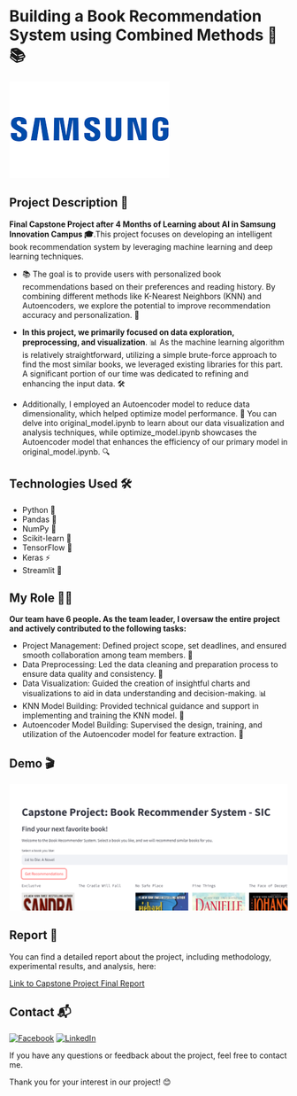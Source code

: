 # Building a Book Recommendation System using Combined Methods 🧠📚
![Samsung](https://github.com/quang2719/Book-Recommend-System---SIC-Capston-Project/blob/main/Logo/download.png)

## Project Description 🚀
**Final Capstone Project after 4 Months of Learning about AI in Samsung Innovation Campus 🎓**.This project focuses on developing an intelligent book recommendation system by leveraging machine learning and deep learning techniques. 
* 📚 The goal is to provide users with personalized book recommendations based on their preferences and reading history. By combining different methods like K-Nearest Neighbors (KNN) and Autoencoders, we explore the potential to improve recommendation accuracy and personalization. 🎯

* **In this project, we primarily focused on data exploration, preprocessing, and visualization**. 📊 As the machine learning algorithm is relatively straightforward, utilizing a simple brute-force approach to find the most similar books, we leveraged existing libraries for this part. A significant portion of our time was dedicated to refining and enhancing the input data. 🛠️

* Additionally, I employed an Autoencoder model to reduce data dimensionality, which helped optimize model performance. 🚀 You can delve into original_model.ipynb to learn about our data visualization and analysis techniques, while optimize_model.ipynb showcases the Autoencoder model that enhances the efficiency of our primary model in original_model.ipynb. 🔍

## Technologies Used 🛠️

* Python 🐍
* Pandas 🐼
* NumPy 🧮
* Scikit-learn 🤖
* TensorFlow 🧠
* Keras ⚡
* Streamlit 🚀

## My Role 🧑‍💻
**Our team have 6 people. As the team leader, I oversaw the entire project and actively contributed to the following tasks:**
* Project Management: Defined project scope, set deadlines, and ensured smooth collaboration among team members. 📅
* Data Preprocessing: Led the data cleaning and preparation process to ensure data quality and consistency. 🧹
* Data Visualization: Guided the creation of insightful charts and visualizations to aid in data understanding and decision-making. 📊
* KNN Model Building: Provided technical guidance and support in implementing and training the KNN model. 🧩
* Autoencoder Model Building: Supervised the design, training, and utilization of the Autoencoder model for feature extraction. 🧬

## Demo 🎬

[![Video](https://github.com/quang2719/Book-Recommend-System---SIC-Capston-Project/blob/main/Video%20demo/Thumbnail.png.png)](https://github.com/quang2719/Book-Recommend-System---SIC-Capston-Project/blob/main/Video%20demo/RecSys_Web_demo.mp4)

## Report 📄

You can find a detailed report about the project, including methodology, experimental results, and analysis, here:

[Link to Capstone Project Final Report](https://github.com/quang2719/Book-Recommend-System---SIC-Capston-Project/blob/main/Final%20Report/B%C3%A1o%20c%C3%A1o%20capstone.pdf)

## Contact 📬
[![Facebook](https://img.shields.io/badge/Facebook-blue?style=for-the-badge&logo=Facebook&logoColor=white)](https://www.facebook.com/qq2719/)
[![LinkedIn](https://img.shields.io/badge/LinkedIn-0077B5?style=for-the-badge&logo=linkedin&logoColor=white)](https://www.linkedin.com/in/quang-nv-ptit/)

If you have any questions or feedback about the project, feel free to contact me.

Thank you for your interest in our project! 😊
